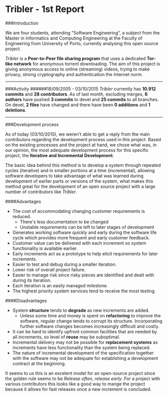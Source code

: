 # Tribler - 1st Report

###Introduction

We are four students, attending "Software Engineering", a subject from the Master in Informatics and Computing Engineering at the Faculty of Engineering from University of Porto, currently analysing this open source project.

_Tribler_ is a **Peer-to-Peer file sharing program** that uses a dedicated **Tor-like network** for anonymous torrent downloading. The aim of this project is giving anonymous access to online (streaming) videos, trying to make privacy, strong cryptography and authentication the Internet norm.

****

###Activity
######18/09/2005 - 03/10/2015
_Tribler_ currently has **10.912 commits** and **28 contributors**. As of last month, excluding merges, **6 authors** have pushed **3 commits** to devel and **25 commits** to all branches. On devel, **2 files** have changed and there have been **0 additions** and **1 deletions**.

****

###Development process

As of today (03/10/2015), we weren't able to get a reply from the main contributors regarding the development process used in this project. Based on the existing processes and the project at hand, we chose what was, in our opinion, the most adequate development process for this specific project, the **Iterative and Incremental Development**.

The basic idea behind this method is to develop a system through repeated cycles (iterative) and in smaller portions at a time (incremental), allowing software developers to take advantage of what was learned during development of earlier parts or versions of the system, what makes this method great for the development of an open source project with a large number of contributors like _Tribler_.

####Advantages

* The cost of accommodating changing customer requirements is reduced.
  * There's less documentation to be changed
  * Unstable requirements can be left to later stages of development
* Generates working software quickly and early during the software life cycle which provides more frequent and early customer feedback.
* Customer value can be delivered with each increment so system functionality is available earlier.
* Early increments act as a prototype to help elicit requirements for later increments.
* Easier to test and debug during a smaller iteration.
* Lower risk of overall project failure.
* Easier to manage risk since risky pieces are identified and dealt with during its iteration.
* Each iteration is an easily managed milestone.
* The highest priority system services tend to receive the most testing.

####Disadvantages

* System **structure** tends to **degrade** as new increments are added.
  * Unless some time and money is spent on **refactoring** to improve the software, regular change tends to corrupt its structure. Incorporating further software changes becomes increasingly difficult and costly.
* It can be hard to identify upfront common facilities that are needed by all increments, so level of **reuse** may be suboptimal.
* Incremental delivery may not be possible for **replacement systems** as increments have less functionality than the system being replaced.
* The nature of incremental development of the specification together with the software may not be adequate for establishing a development contract at the beginning.

It seems to us this is an excelent model for an open-source project since the golden rule seems to be _Release often, release early_. For a project with various contributors this looks like a good way to mange the project because it allows for fast releases once a new increment is concluded.

